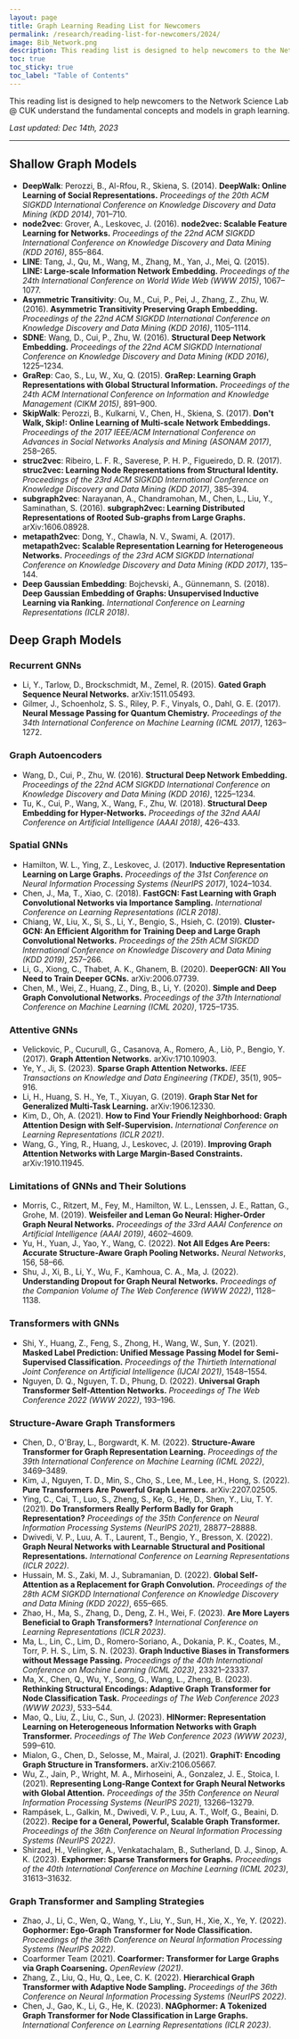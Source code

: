 ```yaml
---
layout: page
title: Graph Learning Reading List for Newcomers
permalink: /research/reading-list-for-newcomers/2024/
image: Bib_Network.png
description: This reading list is designed to help newcomers to the Network Science Lab @ CUK understand the fundamental concepts and models in graph learning.
toc: true
toc_sticky: true
toc_label: "Table of Contents"
---
```


<!-- ![image](https://github.com/NSLab-CUK/NSLab-CUK.github.io/assets/100113405/96ea07b1-9117-4436-9e78-5f554d6629a4) -->

This reading list is designed to help newcomers to the Network Science Lab @ CUK understand the fundamental concepts and models in graph learning.

_Last updated: Dec 14th, 2023_

***

## Shallow Graph Models
- **DeepWalk**: Perozzi, B., Al-Rfou, R., Skiena, S. (2014). **DeepWalk: Online Learning of Social Representations.** *Proceedings of the 20th ACM SIGKDD International Conference on Knowledge Discovery and Data Mining (KDD 2014)*, 701–710.
- **node2vec**: Grover, A., Leskovec, J. (2016). **node2vec: Scalable Feature Learning for Networks.** *Proceedings of the 22nd ACM SIGKDD International Conference on Knowledge Discovery and Data Mining (KDD 2016)*, 855–864.
- **LINE**: Tang, J., Qu, M., Wang, M., Zhang, M., Yan, J., Mei, Q. (2015). **LINE: Large-scale Information Network Embedding.** *Proceedings of the 24th International Conference on World Wide Web (WWW 2015)*, 1067–1077.
- **Asymmetric Transitivity**: Ou, M., Cui, P., Pei, J., Zhang, Z., Zhu, W. (2016). **Asymmetric Transitivity Preserving Graph Embedding.** *Proceedings of the 22nd ACM SIGKDD International Conference on Knowledge Discovery and Data Mining (KDD 2016)*, 1105–1114.
- **SDNE**: Wang, D., Cui, P., Zhu, W. (2016). **Structural Deep Network Embedding.** *Proceedings of the 22nd ACM SIGKDD International Conference on Knowledge Discovery and Data Mining (KDD 2016)*, 1225–1234.
- **GraRep**: Cao, S., Lu, W., Xu, Q. (2015). **GraRep: Learning Graph Representations with Global Structural Information.** *Proceedings of the 24th ACM International Conference on Information and Knowledge Management (CIKM 2015)*, 891–900.
- **SkipWalk**: Perozzi, B., Kulkarni, V., Chen, H., Skiena, S. (2017). **Don't Walk, Skip!: Online Learning of Multi-scale Network Embeddings.** *Proceedings of the 2017 IEEE/ACM International Conference on Advances in Social Networks Analysis and Mining (ASONAM 2017)*, 258–265.
- **struc2vec**: Ribeiro, L. F. R., Saverese, P. H. P., Figueiredo, D. R. (2017). **struc2vec: Learning Node Representations from Structural Identity.** *Proceedings of the 23rd ACM SIGKDD International Conference on Knowledge Discovery and Data Mining (KDD 2017)*, 385–394.
- **subgraph2vec**: Narayanan, A., Chandramohan, M., Chen, L., Liu, Y., Saminathan, S. (2016). **subgraph2vec: Learning Distributed Representations of Rooted Sub-graphs from Large Graphs.** arXiv:1606.08928.
- **metapath2vec**: Dong, Y., Chawla, N. V., Swami, A. (2017). **metapath2vec: Scalable Representation Learning for Heterogeneous Networks.** *Proceedings of the 23rd ACM SIGKDD International Conference on Knowledge Discovery and Data Mining (KDD 2017)*, 135–144.
- **Deep Gaussian Embedding**: Bojchevski, A., Günnemann, S. (2018). **Deep Gaussian Embedding of Graphs: Unsupervised Inductive Learning via Ranking.** *International Conference on Learning Representations (ICLR 2018)*.

## Deep Graph Models

### Recurrent GNNs
- Li, Y., Tarlow, D., Brockschmidt, M., Zemel, R. (2015). **Gated Graph Sequence Neural Networks.** arXiv:1511.05493.
- Gilmer, J., Schoenholz, S. S., Riley, P. F., Vinyals, O., Dahl, G. E. (2017). **Neural Message Passing for Quantum Chemistry.** *Proceedings of the 34th International Conference on Machine Learning (ICML 2017)*, 1263–1272.

### Graph Autoencoders
- Wang, D., Cui, P., Zhu, W. (2016). **Structural Deep Network Embedding.** *Proceedings of the 22nd ACM SIGKDD International Conference on Knowledge Discovery and Data Mining (KDD 2016)*, 1225–1234.
- Tu, K., Cui, P., Wang, X., Wang, F., Zhu, W. (2018). **Structural Deep Embedding for Hyper-Networks.** *Proceedings of the 32nd AAAI Conference on Artificial Intelligence (AAAI 2018)*, 426–433.

### Spatial GNNs
- Hamilton, W. L., Ying, Z., Leskovec, J. (2017). **Inductive Representation Learning on Large Graphs.** *Proceedings of the 31st Conference on Neural Information Processing Systems (NeurIPS 2017)*, 1024–1034.
- Chen, J., Ma, T., Xiao, C. (2018). **FastGCN: Fast Learning with Graph Convolutional Networks via Importance Sampling.** *International Conference on Learning Representations (ICLR 2018)*.
- Chiang, W., Liu, X., Si, S., Li, Y., Bengio, S., Hsieh, C. (2019). **Cluster-GCN: An Efficient Algorithm for Training Deep and Large Graph Convolutional Networks.** *Proceedings of the 25th ACM SIGKDD International Conference on Knowledge Discovery and Data Mining (KDD 2019)*, 257–266.
- Li, G., Xiong, C., Thabet, A. K., Ghanem, B. (2020). **DeeperGCN: All You Need to Train Deeper GCNs.** arXiv:2006.07739.
- Chen, M., Wei, Z., Huang, Z., Ding, B., Li, Y. (2020). **Simple and Deep Graph Convolutional Networks.** *Proceedings of the 37th International Conference on Machine Learning (ICML 2020)*, 1725–1735.

### Attentive GNNs
- Velickovic, P., Cucurull, G., Casanova, A., Romero, A., Liò, P., Bengio, Y. (2017). **Graph Attention Networks.** arXiv:1710.10903.
- Ye, Y., Ji, S. (2023). **Sparse Graph Attention Networks.** *IEEE Transactions on Knowledge and Data Engineering (TKDE)*, 35(1), 905–916.
- Li, H., Huang, S. H., Ye, T., Xiuyan, G. (2019). **Graph Star Net for Generalized Multi-Task Learning.** arXiv:1906.12330.
- Kim, D., Oh, A. (2021). **How to Find Your Friendly Neighborhood: Graph Attention Design with Self-Supervision.** *International Conference on Learning Representations (ICLR 2021)*.
- Wang, G., Ying, R., Huang, J., Leskovec, J. (2019). **Improving Graph Attention Networks with Large Margin-Based Constraints.** arXiv:1910.11945.

### Limitations of GNNs and Their Solutions
- Morris, C., Ritzert, M., Fey, M., Hamilton, W. L., Lenssen, J. E., Rattan, G., Grohe, M. (2019). **Weisfeiler and Leman Go Neural: Higher-Order Graph Neural Networks.** *Proceedings of the 33rd AAAI Conference on Artificial Intelligence (AAAI 2019)*, 4602–4609.
- Yu, H., Yuan, J., Yao, Y., Wang, C. (2022). **Not All Edges Are Peers: Accurate Structure-Aware Graph Pooling Networks.** *Neural Networks*, 156, 58–66.
- Shu, J., Xi, B., Li, Y., Wu, F., Kamhoua, C. A., Ma, J. (2022). **Understanding Dropout for Graph Neural Networks.** *Proceedings of the Companion Volume of The Web Conference (WWW 2022)*, 1128–1138.

### Transformers with GNNs
- Shi, Y., Huang, Z., Feng, S., Zhong, H., Wang, W., Sun, Y. (2021). **Masked Label Prediction: Unified Message Passing Model for Semi-Supervised Classification.** *Proceedings of the Thirtieth International Joint Conference on Artificial Intelligence (IJCAI 2021)*, 1548–1554.
- Nguyen, D. Q., Nguyen, T. D., Phung, D. (2022). **Universal Graph Transformer Self-Attention Networks.** *Proceedings of The Web Conference 2022 (WWW 2022)*, 193–196.

### Structure-Aware Graph Transformers
- Chen, D., O'Bray, L., Borgwardt, K. M. (2022). **Structure-Aware Transformer for Graph Representation Learning.** *Proceedings of the 39th International Conference on Machine Learning (ICML 2022)*, 3469–3489.
- Kim, J., Nguyen, T. D., Min, S., Cho, S., Lee, M., Lee, H., Hong, S. (2022). **Pure Transformers Are Powerful Graph Learners.** arXiv:2207.02505.
- Ying, C., Cai, T., Luo, S., Zheng, S., Ke, G., He, D., Shen, Y., Liu, T. Y. (2021). **Do Transformers Really Perform Badly for Graph Representation?** *Proceedings of the 35th Conference on Neural Information Processing Systems (NeurIPS 2021)*, 28877–28888.
- Dwivedi, V. P., Luu, A. T., Laurent, T., Bengio, Y., Bresson, X. (2022). **Graph Neural Networks with Learnable Structural and Positional Representations.** *International Conference on Learning Representations (ICLR 2022)*.
- Hussain, M. S., Zaki, M. J., Subramanian, D. (2022). **Global Self-Attention as a Replacement for Graph Convolution.** *Proceedings of the 28th ACM SIGKDD International Conference on Knowledge Discovery and Data Mining (KDD 2022)*, 655–665.
- Zhao, H., Ma, S., Zhang, D., Deng, Z. H., Wei, F. (2023). **Are More Layers Beneficial to Graph Transformers?** *International Conference on Learning Representations (ICLR 2023)*.
- Ma, L., Lin, C., Lim, D., Romero-Soriano, A., Dokania, P. K., Coates, M., Torr, P. H. S., Lim, S. N. (2023). **Graph Inductive Biases in Transformers without Message Passing.** *Proceedings of the 40th International Conference on Machine Learning (ICML 2023)*, 23321–23337.
- Ma, X., Chen, Q., Wu, Y., Song, G., Wang, L., Zheng, B. (2023). **Rethinking Structural Encodings: Adaptive Graph Transformer for Node Classification Task.** *Proceedings of The Web Conference 2023 (WWW 2023)*, 533–544.
- Mao, Q., Liu, Z., Liu, C., Sun, J. (2023). **HINormer: Representation Learning on Heterogeneous Information Networks with Graph Transformer.** *Proceedings of The Web Conference 2023 (WWW 2023)*, 599–610.
- Mialon, G., Chen, D., Selosse, M., Mairal, J. (2021). **GraphiT: Encoding Graph Structure in Transformers.** arXiv:2106.05667.
- Wu, Z., Jain, P., Wright, M. A., Mirhoseini, A., Gonzalez, J. E., Stoica, I. (2021). **Representing Long-Range Context for Graph Neural Networks with Global Attention.** *Proceedings of the 35th Conference on Neural Information Processing Systems (NeurIPS 2021)*, 13266–13279.
- Rampásek, L., Galkin, M., Dwivedi, V. P., Luu, A. T., Wolf, G., Beaini, D. (2022). **Recipe for a General, Powerful, Scalable Graph Transformer.** *Proceedings of the 36th Conference on Neural Information Processing Systems (NeurIPS 2022)*.
- Shirzad, H., Velingker, A., Venkatachalam, B., Sutherland, D. J., Sinop, A. K. (2023). **Exphormer: Sparse Transformers for Graphs.** *Proceedings of the 40th International Conference on Machine Learning (ICML 2023)*, 31613–31632.

### Graph Transformer and Sampling Strategies
- Zhao, J., Li, C., Wen, Q., Wang, Y., Liu, Y., Sun, H., Xie, X., Ye, Y. (2022). **Gophormer: Ego-Graph Transformer for Node Classification.** *Proceedings of the 36th Conference on Neural Information Processing Systems (NeurIPS 2022)*.
- Coarformer Team (2021). **Coarformer: Transformer for Large Graphs via Graph Coarsening.** *OpenReview (2021)*.
- Zhang, Z., Liu, Q., Hu, Q., Lee, C. K. (2022). **Hierarchical Graph Transformer with Adaptive Node Sampling.** *Proceedings of the 36th Conference on Neural Information Processing Systems (NeurIPS 2022)*.
- Chen, J., Gao, K., Li, G., He, K. (2023). **NAGphormer: A Tokenized Graph Transformer for Node Classification in Large Graphs.** *International Conference on Learning Representations (ICLR 2023)*.
